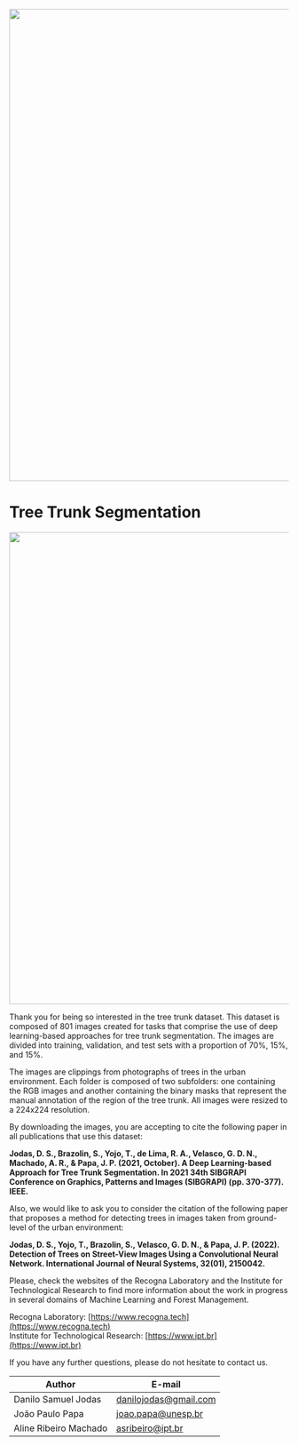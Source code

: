 <div align="center">
<p>
   <a align="left" href="recogna.tech" target="_blank">
   <img width="850" src="https://i1.rgstatic.net/ii/lab.file/AS%3A610997660299264%401522684602522_xl"></a>
</p>
</div>

# Tree Trunk Segmentation

<div align="center">
<p>
   <img width="850" src="https://drive.google.com/uc?export=view&id=1Z7YAlfncXLZvDvt2NJh_dCBxySpDLmfZ"></a>
</p>
</div>

Thank you for being so interested in the tree trunk dataset. This dataset is composed of 801 images created for tasks that comprise the use of deep learning-based approaches for tree trunk segmentation. The images are divided into training, validation, and test sets with a proportion of 70%, 15%, and 15%.

The images are clippings from photographs of trees in the urban environment. Each folder is composed of two subfolders: one containing the RGB images and another containing the binary masks that represent the manual annotation of the region of the tree trunk. All images were resized to a 224x224 resolution.

By downloading the images, you are accepting to cite the following paper in all publications that use this dataset:

**Jodas, D. S., Brazolin, S., Yojo, T., de Lima, R. A., Velasco, G. D. N., Machado, A. R., & Papa, J. P. (2021, October). A Deep Learning-based Approach for Tree Trunk Segmentation. In 2021 34th SIBGRAPI Conference on Graphics, Patterns and Images (SIBGRAPI) (pp. 370-377). IEEE.**

Also, we would like to ask you to consider the citation of the following paper that proposes a method for detecting trees in images taken from ground-level of the urban environment:

**Jodas, D. S., Yojo, T., Brazolin, S., Velasco, G. D. N., & Papa, J. P. (2022). Detection of Trees on Street-View Images Using a Convolutional Neural Network. International Journal of Neural Systems, 32(01), 2150042.**

Please, check the websites of the Recogna Laboratory and the Institute for Technological Research to find more information about the work in progress in several domains of Machine Learning and Forest Management.

Recogna Laboratory: [https://www.recogna.tech](https://www.recogna.tech) <br>
Institute for Technological Research: [https://www.ipt.br](https://www.ipt.br)

If you have any further questions, please do not hesitate to contact us.

| Author                 | E-mail                |
| ---------------------- | ----------------------|
| Danilo Samuel Jodas    | danilojodas@gmail.com | <br>
| João Paulo Papa        | joao.papa@unesp.br    | <br>
| Aline Ribeiro Machado  | asribeiro@ipt.br      | <br>
